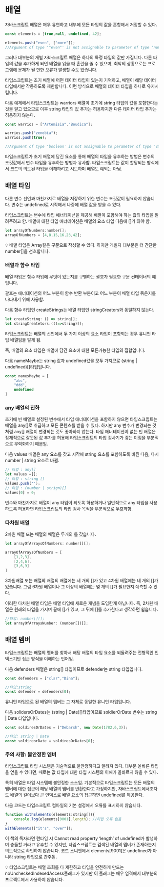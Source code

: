 # 배열

자바스크립트 배열은 매우 유연하고 내부에 모든 타입의 값을 혼합해서 저장할 수 있다.

```jsx
const elements = [true,null, undefined, 42];

elements.push("even", ["more"]);
//Argument of type '"even"' is not assignable to parameter of type 'number | boolean | null | undefined
```

그러나 대부분의 개별 자바스크립트 배열은 하나의 특정 타입의 값만 가집니다. 다른 타입의 값을 추가하게 되면 배열을 읽을 때 혼란을 줄 수 있으며, 최악의 상황으로는 프로그램에 문제가 될 만한 오류가 발생할 수도 있습니다.

타입스크립트는 초기 배열에 어떤 데이터 타입이 있는지 기억하고, 배열이 해당 데이터 타입에서만 작동하도록 제한합니다. 이런 방식으로 배열의 데이터 타입을 하나로 유지시킵니다.

다음 예제에서 타입스크립트는 warriors 배열이 초기에 string 타입의 값을 포함한다는 것을 알고 있으므로 이후 string 타입의 값 추가는 허용하지만 다른 데이터 타입 추가는 허용하지 않는다.

```jsx
const warrios = ["Artemisia","Boudica"];

warrios.push("zenobia");
warrios.push(true);

//Argument of type 'boolean' is not assignable to parameter of type 'string'.
```

타입스크립트가 초기 배열에 담긴 요소를 통해 배열의 타입을 유추하는 방법은 변수의 초깃값에서 변수 타입을 유추하는 방법과 유사함. 타입스크립트는 값이 할당되는 방식에서 코드의 의도된 타입을 이해하려고 시도하며 배열도 예외는 아님.

## 배열 타입

다른 변수 선언과 마찬가지로 배열을 저장하기 위한 변수는 초깃값이 필요하지 않습니다. 변수는 undefined로 시작해서 나중에 배열 값을 받을 수 있다.

타입스크립트는 변수에 타입 애너테이션을 제공해 배열이 포함해야 하는 값의 타입을 알려주려고 함. 배열에 대한 타입 애너테이션은 배열의 요소 타입 다음에 []가 와야 함.

```jsx
let arrayOfNumbers:number[];
arrayOfNumbers = [4,8,15,16,23,42];
```

<aside>
💡 배열 타입은 Array<number>같은 구문으로 작성할 수 있다. 하지만 개발자 대부분은 더 간단한 number[]을 선호합니다.

</aside>

### 배열과 함수 타입

배열 타입은 함수 타입에 무엇이 있는지를 구별하는 괄호가 필요한 구문 컨테이너의 예입니다.

괄호는 애너테이션의 어느 부분이 함수 반환 부분이고 어느 부분이 배열 타입 묶은지를 나타내기 위해 사용함.

다음 함수 타입인 createStrings는 배열 타입인 stringCreators와 동일하지 않는다.

```jsx
let createString: () => string[];
let stringCreatetors:(()=>string)[];
```

타입스크립트는 배열의 선언에서 두 가지 이상의 요소 타입이 포함되는 경우 유니언 타입 배열임을 알게 됨. 

즉, 배열의 요소 타입은 배열에 담긴 요소에 대한 모든가능한 타입의 집합입니다.

다음 nameMaybe는 string 값과 undefined값을 모두 가지므로 (string | undefined)[]타입입니다.

```jsx
const namesMaybe = [
    "abc",
    "ddd",
    undefined
]
```

### any 배열의 진화

초기에 빈 배열로 설정된 변수에서 타입 애너테이션을 포함하지 않으면 타입스크립트는 배열을 any[]로 취급하고 모든 콘텐츠를 받을 수 있다. 하지만 any 변수가 변경되는 것처럼 any[] 배열이 변경되는 것도 좋아하지 않는다. 타입 애너테이션이 없는 빈 배열은 잠재적으로 잘못된 값 추가를 허용해 타입스크립트의 타입 검사기가 갖는 이점을 부분적으로 무력화하기 때문임.

다음 values 배열은 any 요소를 갖고 시작해 string 요소를 포함하도록 바뀐 다음, 다시 number | string 요소로 바뀜.

```jsx
// 타입 : any[]
let values =[];
// 타입 : string []
values.push('');
// 타입 : (number | strign)[]
values[0] = 0;
```

변수와 마찬가지로 배열이 any 타입이 되도록 허용하거나 일반적으로 any 타입을 사용하도록 허용하면 타입스크립트의 타입 검사 목적을 부분적으로 무효화함. 

### 다차원 배열

2차원 배열 또는 배열의 배열은 두개의 [](대괄호)를 갖습니다.

```jsx
let arrayOfArraysOfNumbers: number[][];

arrayOfArraysOfNumbers = [
    [1,2,3],
    [2,4,6],
    [3,6,9]
]
```

3차원배열 또는 배열의 배열의 배열에는 세 개의 []가 있고 4차원 배열에는 네 개의 []가 있습니다. 그럼 6차원 배열이나 그 이상의 배열에는 몇 개의 []가 필요한지 예측할 수 있다.

이러한 다차원 배열 타입은 배열 타입에 새로운 개념을 도입한게 아닙니다. 즉, 2차원 배열은 원래의 타입을 가지며 끝에 []가 있고, 그 뒤에 []를 추가한다고 생각하면 쉽습니다.

```jsx
//타입: number[][];
let arrayOfArraysNumber: (number[])[];
```

## 배열 멤버

타입스크립트는 배열의 멤버를 찾아서 해당 배열의 타입 요소를 되돌려주는 전형적인 인덱스기반 접근 방식을 이해하는 언어임.

다음 defenders 배열은 string[] 타입이므로 defender는 string 타입입니다.

```jsx
const defenders = ["clar","Dina"];

//타입:string
const defender = defenders[0];
```

유니언 타입으로 된 배열의 멤버는 그 자체로 동일한 유니언 타입입니다.

다음 solidersOrDates는 (string | Date)[]타입이므로 soldierOrDate 변수는 string | Date 타입입니다.

```jsx
const soldiresOrDates = ["Debarsh", new Date(1782,6,3)];

//타입: string | Date
const soldireorDate = soldiresOrDates[0];
```

### 주의 사항: 불안정한 멤버

타입스크립트 타입 시스템은 기술적으로 불안정하다고 알려져 있다. 대부분 올바른 타입을 얻을 수 있다면, 때로는 값 타입에 대한 타입 시스템의 이해가 올바르지 않을 수 있다.

특히 배열은 타입 시스템에 불안정한 소스임.  기본적으로 타입스크립트는 모든 배열의 맴버에 대한 접근이 해당 배열의 맴버를 반환한다고 가정하지만, 자바스크립트에서조차도 배열의 길이보다 큰 인덱스로 배열 요소의 접근하면 undefined를 제공한다. 

다음 코드는 타입스크립트 컴파일의 기본 설정에서 오류를 표시하지 않습니다.

```jsx
function withElements(elements:string[]){
	console.log(elements[9001].length); //타입 오류 없음
}
withElements(["it's", "over"]);
```

이 책의 독자라면 런타임 시 Cannot read property ‘length’ of undefined가 발생하며 충돌할 거라고 유추할 수 있지만, 타입스크립트는 검색된 배열의 멤버가 존재하는지 의도적으로 확인하지 않습니다. 코드 스니펫에서 elements[9001]은 undefined가 아니라 string 타입으로 간주됨.

<aside>
💡 타입스크립트는 배열 조회를 다 제한하고 타입을 안전하게 만드는 noUncheckedIndexedAccess플래그가 있지만 이 플래그는 매우 엄격해서 대부분의 프로젝트에서 사용하지 않습니다.

</aside>